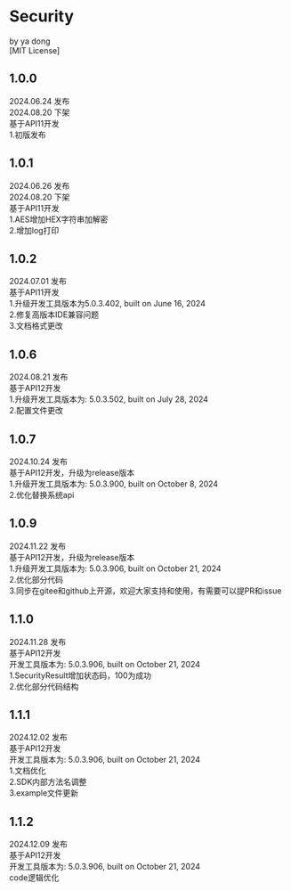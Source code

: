 # Security 

by ya dong <br>
[MIT License]


## 1.0.0
2024.06.24 发布<br>
2024.08.20 下架 <br>
基于API11开发 <br>
1.初版发布

## 1.0.1
2024.06.26 发布<br>
2024.08.20 下架 <br>
基于API11开发 <br>
1.AES增加HEX字符串加解密 <br>
2.增加log打印 

## 1.0.2
2024.07.01 发布<br>
基于API11开发 <br>
1.升级开发工具版本为5.0.3.402, built on June 16, 2024<br>
2.修复高版本IDE兼容问题<br>
3.文档格式更改

## 1.0.6
2024.08.21 发布<br>
基于API12开发 <br>
1.升级开发工具版本为: 5.0.3.502, built on July 28, 2024<br>
2.配置文件更改

## 1.0.7
2024.10.24 发布<br>
基于API12开发，升级为release版本 <br>
1.升级开发工具版本为: 5.0.3.900, built on October 8, 2024<br>
2.优化替换系统api

## 1.0.9
2024.11.22 发布<br>
基于API12开发，升级为release版本 <br>
1.升级开发工具版本为: 5.0.3.906, built on October 21, 2024<br>
2.优化部分代码<br>
3.同步在gitee和github上开源，欢迎大家支持和使用，有需要可以提PR和issue

## 1.1.0
2024.11.28 发布<br>
基于API12开发 <br>
开发工具版本为: 5.0.3.906, built on October 21, 2024<br>
1.SecurityResult增加状态码，100为成功<br>
2.优化部分代码结构<br>

## 1.1.1
2024.12.02 发布<br>
基于API12开发 <br>
开发工具版本为: 5.0.3.906, built on October 21, 2024<br>
1.文档优化<br>
2.SDK内部方法名调整<br>
3.example文件更新<br>

## 1.1.2
2024.12.09 发布<br>
基于API12开发 <br>
开发工具版本为: 5.0.3.906, built on October 21, 2024<br>
code逻辑优化